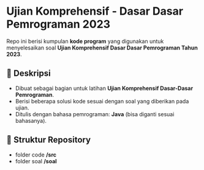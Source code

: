 # Ujian Komprehensif - Dasar Dasar Pemrograman 2023

Repo ini berisi kumpulan **kode program** yang digunakan untuk menyelesaikan soal **Ujian Komprehensif Dasar Dasar Pemrograman Tahun 2023**.

## 📌 Deskripsi

- Dibuat sebagai bagian untuk latihan **Ujian Komprehensif Dasar-Dasar Pemrograman**.
- Berisi beberapa solusi kode sesuai dengan soal yang diberikan pada ujian.
- Ditulis dengan bahasa pemrograman: **Java** (bisa diganti sesuai bahasanya).

## 📂 Struktur Repository

- folder code **/src**
- folder soal **/soal**

